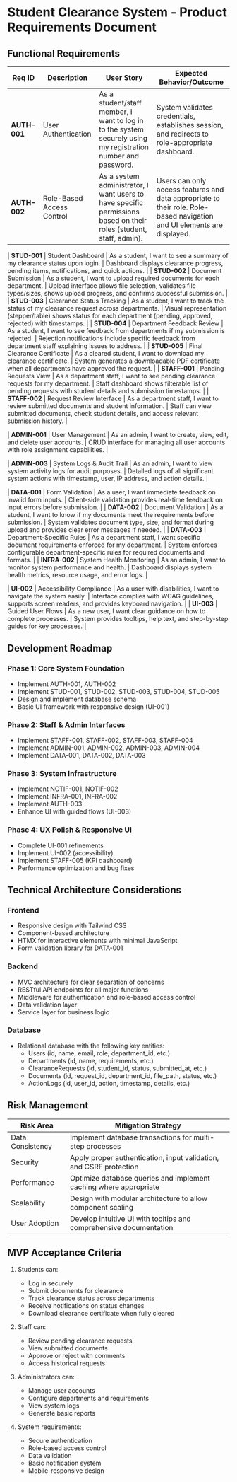 # Student Clearance System - Product Requirements Document

## Functional Requirements

| Req ID | Description | User Story | Expected Behavior/Outcome |
|--------|-------------|------------|---------------------------|
| **AUTH-001** | User Authentication | As a student/staff member, I want to log in to the system securely using my registration number and password. | System validates credentials, establishes session, and redirects to role-appropriate dashboard. |
| **AUTH-002** | Role-Based Access Control | As a system administrator, I want users to have specific permissions based on their roles (student, staff, admin). | Users can only access features and data appropriate to their role. Role-based navigation and UI elements are displayed. |

| **STUD-001** | Student Dashboard | As a student, I want to see a summary of my clearance status upon login. | Dashboard displays clearance progress, pending items, notifications, and quick actions. |
| **STUD-002** | Document Submission | As a student, I want to upload required documents for each department. | Upload interface allows file selection, validates file types/sizes, shows upload progress, and confirms successful submission. |
| **STUD-003** | Clearance Status Tracking | As a student, I want to track the status of my clearance request across departments. | Visual representation (stepper/table) shows status for each department (pending, approved, rejected) with timestamps. |
| **STUD-004** | Department Feedback Review | As a student, I want to see feedback from departments if my submission is rejected. | Rejection notifications include specific feedback from department staff explaining issues to address. |
| **STUD-005** | Final Clearance Certificate | As a cleared student, I want to download my clearance certificate. | System generates a downloadable PDF certificate when all departments have approved the request. |
| **STAFF-001** | Pending Requests View | As a department staff, I want to see pending clearance requests for my department. | Staff dashboard shows filterable list of pending requests with student details and submission timestamps. |
| **STAFF-002** | Request Review Interface | As a department staff, I want to review submitted documents and student information. | Staff can view submitted documents, check student details, and access relevant submission history. |

| **ADMIN-001** | User Management | As an admin, I want to create, view, edit, and delete user accounts. | CRUD interface for managing all user accounts with role assignment capabilities. |

| **ADMIN-003** | System Logs & Audit Trail | As an admin, I want to view system activity logs for audit purposes. | Detailed logs of all significant system actions with timestamp, user, IP address, and action details. |

| **DATA-001** | Form Validation | As a user, I want immediate feedback on invalid form inputs. | Client-side validation provides real-time feedback on input errors before submission. |
| **DATA-002** | Document Validation | As a student, I want to know if my documents meet the requirements before submission. | System validates document type, size, and format during upload and provides clear error messages if needed. |
| **DATA-003** | Department-Specific Rules | As a department staff, I want specific document requirements enforced for my department. | System enforces configurable department-specific rules for required documents and formats. |
| **INFRA-002** | System Health Monitoring | As an admin, I want to monitor system performance and health. | Dashboard displays system health metrics, resource usage, and error logs. |

| **UI-002** | Accessibility Compliance | As a user with disabilities, I want to navigate the system easily. | Interface complies with WCAG guidelines, supports screen readers, and provides keyboard navigation. |
| **UI-003** | Guided User Flows | As a new user, I want clear guidance on how to complete processes. | System provides tooltips, help text, and step-by-step guides for key processes. |

## Development Roadmap

### Phase 1: Core System Foundation
- Implement AUTH-001, AUTH-002
- Implement STUD-001, STUD-002, STUD-003, STUD-004, STUD-005
- Design and implement database schema
- Basic UI framework with responsive design (UI-001)

### Phase 2: Staff & Admin Interfaces
- Implement STAFF-001, STAFF-002, STAFF-003, STAFF-004
- Implement ADMIN-001, ADMIN-002, ADMIN-003, ADMIN-004
- Implement DATA-001, DATA-002, DATA-003

### Phase 3: System Infrastructure
- Implement NOTIF-001, NOTIF-002
- Implement INFRA-001, INFRA-002
- Implement AUTH-003
- Enhance UI with guided flows (UI-003)

### Phase 4: UX Polish & Responsive UI
- Complete UI-001 refinements
- Implement UI-002 (accessibility)
- Implement STAFF-005 (KPI dashboard)
- Performance optimization and bug fixes

## Technical Architecture Considerations

### Frontend
- Responsive design with Tailwind CSS
- Component-based architecture
- HTMX for interactive elements with minimal JavaScript
- Form validation library for DATA-001

### Backend
- MVC architecture for clear separation of concerns
- RESTful API endpoints for all major functions
- Middleware for authentication and role-based access control
- Data validation layer
- Service layer for business logic

### Database
- Relational database with the following key entities:
  - Users (id, name, email, role, department_id, etc.)
  - Departments (id, name, requirements, etc.)
  - ClearanceRequests (id, student_id, status, submitted_at, etc.)
  - Documents (id, request_id, department_id, file_path, status, etc.)
  - ActionLogs (id, user_id, action, timestamp, details, etc.)

## Risk Management

| Risk Area | Mitigation Strategy |
|-----------|---------------------|
| Data Consistency | Implement database transactions for multi-step processes |
| Security | Apply proper authentication, input validation, and CSRF protection |
| Performance | Optimize database queries and implement caching where appropriate |
| Scalability | Design with modular architecture to allow component scaling |
| User Adoption | Develop intuitive UI with tooltips and comprehensive documentation |

## MVP Acceptance Criteria

1. Students can:
   - Log in securely
   - Submit documents for clearance
   - Track clearance status across departments
   - Receive notifications on status changes
   - Download clearance certificate when fully cleared

2. Staff can:
   - Review pending clearance requests
   - View submitted documents
   - Approve or reject with comments
   - Access historical requests

3. Administrators can:
   - Manage user accounts
   - Configure departments and requirements
   - View system logs
   - Generate basic reports

4. System requirements:
   - Secure authentication
   - Role-based access control
   - Data validation
   - Basic notification system
   - Mobile-responsive design
